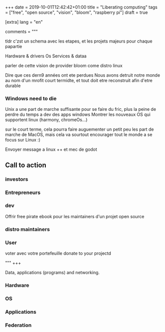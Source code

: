 +++
date = 2019-10-01T12:42:42+01:00
title = "Liberating computing"
tags = ["free", "open source", "vision", "bloom", "raspberry pi"]
draft = true

[extra]
lang = "en"

comments = """

tldr c'zst un schema avec les etapes, et les projets majeurs pour chaque papartie

Hardware & drivers
Os
Services & dataa

parler de cette vision de provider bloom come distro linux

Dire que ces dern9 années ont ete perdues
Nous avons detruit notre monde au nom d'un mrofit court termidte, et tout doit etre reconstruit afin d'etre durable


### Windows need to die

Unix a une part de marche suffisante pour se faire du fric, plus la peine de perdre du temps a dev des apps windows
Montrer les nouveaux OS qui supportent linux (harmony, chromeOs...)

sur le court terme, cela pourra faire auguementer un petit peu les part de marche de MacOS,
mais cela va sourtout encourager tout le monde a se focus sur Linux :)


Envoyer message a linux ++ et mec de godot



## Call to action

### investors

### Entrepreneurs

### dev

Offrir free pirate ebook pour les maintainers d'un projet open source


### distro maintainers

### User

voter avec votre portefeuille
donate to your projectd

"""
+++

Data, applications (programs) and networking.

### Hardware

### OS

### Applications

### Federation
